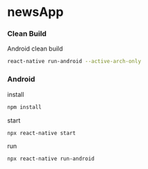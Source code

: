 # newsApp

### Clean Build
Android clean build
```bash
react-native run-android --active-arch-only
```
### Android
install
```bash
npm install
```
start
```shell
npx react-native start
```
run
```shell
npx react-native run-android
```
